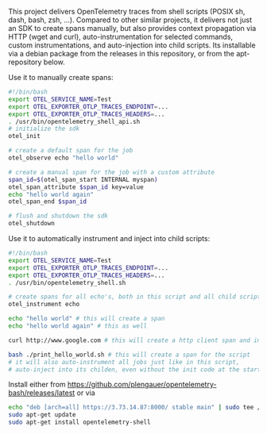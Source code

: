 This project delivers OpenTelemetry traces from shell scripts (POSIX sh, dash, bash, zsh, ...). Compared to other similar projects, it delivers not just an SDK to create spans manually, but also provides context propagation via HTTP (wget and curl), auto-instrumentation for selected commands, custom instrumentations, and auto-injection into child scripts. Its installable via a debian package from the releases in this repository, or from the apt-repository below.

Use it to manually create spans:
```bash
#!/bin/bash
export OTEL_SERVICE_NAME=Test
export OTEL_EXPORTER_OTLP_TRACES_ENDPOINT=...
export OTEL_EXPORTER_OTLP_TRACES_HEADERS=...
. /usr/bin/opentelemetry_shell_api.sh
# initialize the sdk
otel_init

# create a default span for the job
otel_observe echo "hello world"

# create a manual span for the job with a custom attribute
span_id=$(otel_span_start INTERNAL myspan)
otel_span_attribute $span_id key=value
echo "hello world again"
otel_span_end $span_id

# flush and shutdown the sdk
otel_shutdown
```

Use it to automatically instrument and inject into child scripts:
```bash
#!/bin/bash
export OTEL_SERVICE_NAME=Test
export OTEL_EXPORTER_OTLP_TRACES_ENDPOINT=...
export OTEL_EXPORTER_OTLP_TRACES_HEADERS=...
. /usr/bin/opentelemetry_shell.sh

# create spans for all echo's, both in this script and all child scripts
otel_instrument echo

echo "hello world" # this will create a span
echo "hello world again" # this as well

curl http://www.google.com # this will create a http client span and inject w3c tracecontext

bash ./print_hello_world.sh # this will create a span for the script
# it will also auto-instrument all jobs just like in this script,
# auto-inject into its childen, even without the init code at the start
```

Install either from https://github.com/plengauer/opentelemetry-bash/releases/latest or via
```bash
echo "deb [arch=all] https://3.73.14.87:8000/ stable main" | sudo tee /etc/apt/sources.list.d/example.list
sudo apt-get update
sudo apt-get install opentelemetry-shell
```

